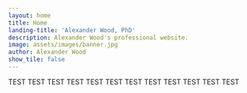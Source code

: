 ```yaml
---
layout: home
title: Home
landing-title: 'Alexander Wood, PhD'
description: Alexander Wood's professional website.
image: assets/images/banner.jpg
author: Alexander Wood
show_tile: false
---
```


TEST TEST
TEST TEST
TEST TEST
TEST TEST
TEST TEST
TEST TEST